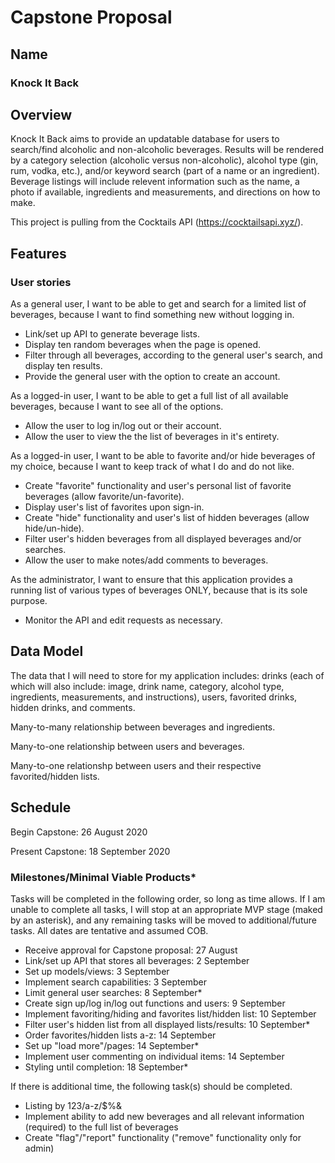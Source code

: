 # Capstone Proposal

## Name
### Knock It Back

## Overview
Knock It Back aims to provide an updatable database for users to search/find alcoholic and non-alcoholic beverages. Results will be rendered by a category selection (alcoholic versus non-alcoholic), alcohol type (gin, rum, vodka, etc.), and/or keyword search (part of a name or an ingredient). Beverage listings will include relevent information such as the name, a photo if available, ingredients and measurements, and directions on how to make.

This project is pulling from the Cocktails API (https://cocktailsapi.xyz/).

## Features
### User stories
As a general user, I want to be able to get and search for a limited list of beverages, because I want to find something new without logging in.
- Link/set up API to generate beverage lists.
- Display ten random beverages when the page is opened.
- Filter through all beverages, according to the general user's search, and display ten results.
- Provide the general user with the option to create an account.

As a logged-in user, I want to be able to get a full list of all available beverages, because I want to see all of the options.
- Allow the user to log in/log out or their account.
- Allow the user to view the the list of beverages in it's entirety.

As a logged-in user, I want to be able to favorite and/or hide beverages of my choice, because I want to keep track of what I do and do not like.
- Create "favorite" functionality and user's personal list of favorite beverages (allow favorite/un-favorite).
- Display user's list of favorites upon sign-in.
- Create "hide" functionality and user's list of hidden beverages (allow hide/un-hide).
- Filter user's hidden beverages from all displayed beverages and/or searches.
- Allow the user to make notes/add comments to beverages.

As the administrator, I want to ensure that this application provides a running list of various types of beverages ONLY, because that is its sole purpose.
- Monitor the API and edit requests as necessary.

## Data Model
The data that I will need to store for my application includes: drinks (each of which will also include: image, drink name, category, alcohol type, ingredients, measurements, and instructions), users, favorited drinks, hidden drinks, and comments.

Many-to-many relationship between beverages and ingredients.

Many-to-one relationship between users and beverages.

Many-to-one relationshp between users and their respective favorited/hidden lists.

## Schedule
Begin Capstone: 26 August 2020

Present Capstone: 18 September 2020

### Milestones/Minimal Viable Products*
Tasks will be completed in the following order, so long as time allows. If I am unable to complete all tasks, I will stop at an appropriate MVP stage (maked by an asterisk), and any remaining tasks will be moved to additional/future tasks. All dates are tentative and assumed COB.
- Receive approval for Capstone proposal: 27 August
- Link/set up API that stores all beverages: 2 September
- Set up models/views: 3 September
- Implement search capabilities: 3 September
- Limit general user searches: 8 September*
- Create sign up/log in/log out functions and users: 9 September
- Implement favoriting/hiding and favorites list/hidden list: 10 September
- Filter user's hidden list from all displayed lists/results: 10 September*
- Order favorites/hidden lists a-z: 14 September
- Set up "load more"/pages: 14 September*
- Implement user commenting on individual items: 14 September
- Styling until completion: 18 September*

If there is additional time, the following task(s) should be completed.
- Listing by 123/a-z/$%&
- Implement ability to add new beverages and all relevant information (required) to the full list of beverages
- Create "flag"/"report" functionality ("remove" functionality only for admin)
